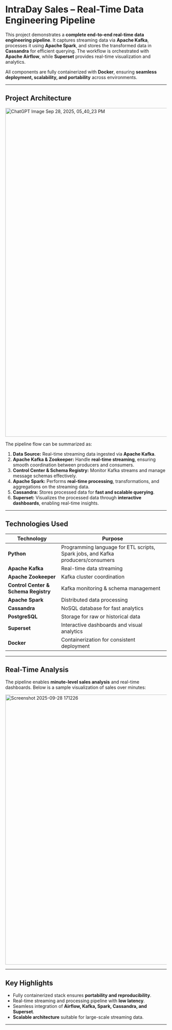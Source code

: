 # **IntraDay Sales – Real-Time Data Engineering Pipeline**

This project demonstrates a **complete end-to-end real-time data engineering pipeline**. It captures streaming data via **Apache Kafka**, processes it using **Apache Spark**, and stores the transformed data in **Cassandra** for efficient querying. The workflow is orchestrated with **Apache Airflow**, while **Superset** provides real-time visualization and analytics.

All components are fully containerized with **Docker**, ensuring **seamless deployment, scalability, and portability** across environments.

---

## **Project Architecture**

<img width="1536" height="1024" alt="ChatGPT Image Sep 28, 2025, 05_40_23 PM" src="https://github.com/user-attachments/assets/5005bffb-df3b-4dbb-8b9b-d256991c76b5" />


The pipeline flow can be summarized as:

1. **Data Source:** Real-time streaming data ingested via **Apache Kafka**.  
2. **Apache Kafka & Zookeeper:** Handle **real-time streaming**, ensuring smooth coordination between producers and consumers.  
3. **Control Center & Schema Registry:** Monitor Kafka streams and manage message schemas effectively.  
4. **Apache Spark:** Performs **real-time processing**, transformations, and aggregations on the streaming data.  
5. **Cassandra:** Stores processed data for **fast and scalable querying**.  
6. **Superset:** Visualizes the processed data through **interactive dashboards**, enabling real-time insights.

---

## **Technologies Used**

| Technology | Purpose |
|------------|---------|
| **Python** | Programming language for ETL scripts, Spark jobs, and Kafka producers/consumers |
| **Apache Kafka** | Real-time data streaming |
| **Apache Zookeeper** | Kafka cluster coordination |
| **Control Center & Schema Registry** | Kafka monitoring & schema management |
| **Apache Spark** | Distributed data processing |
| **Cassandra** | NoSQL database for fast analytics |
| **PostgreSQL** | Storage for raw or historical data |
| **Superset** | Interactive dashboards and visual analytics |
| **Docker** | Containerization for consistent deployment |

---


## **Real-Time Analysis**

The pipeline enables **minute-level sales analysis** and real-time dashboards. Below is a sample visualization of sales over minutes:

<img width="1833" height="841" alt="Screenshot 2025-09-28 171226" src="https://github.com/user-attachments/assets/60f8b688-6ec2-4099-83b5-9ec2f5de2478" />


---

## **Key Highlights**

- Fully containerized stack ensures **portability and reproducibility**.  
- Real-time streaming and processing pipeline with **low latency**.  
- Seamless integration of **Airflow, Kafka, Spark, Cassandra, and Superset**.  
- **Scalable architecture** suitable for large-scale streaming data.

---


